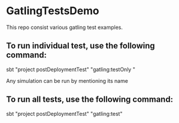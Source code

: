 # GatlingTestsDemo
This repo consist various gatling test examples.

## To run individual test, use the following command:
sbt "project postDeploymentTest" "gatling:testOnly <class name>"

Any simulation can be run by mentioning its name

## To run all tests, use the following command:
sbt "project postDeploymentTest" "gatling:test"

